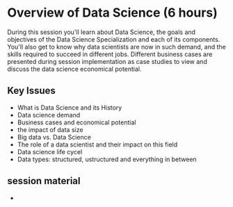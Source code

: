 # Overview of Data Science (6 hours)
During this session you'll learn about Data Science, the goals and objectives of the Data Science Specialization and each of its components. You'll also get to know why data scientists are now in such demand, and the skills required to succeed in different jobs. Different business cases are presented during session implementation as case studies to view and discuss the data science economical potential.
## Key Issues
* What is Data Science and its History
* Data science demand
* Business cases and economical potential
* the impact of data size
* Big data vs. Data Science
* The role of a data scientist and their impact on this field
* Data science life cycel
* Data types: structured, ustructured and everything in between

## session material
* 
